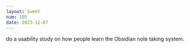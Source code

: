 ```yaml
---
layout: tweet
num: 105
date: 2023-12-07
---
```


do a usability study on how people learn the Obsidian note
taking system.
